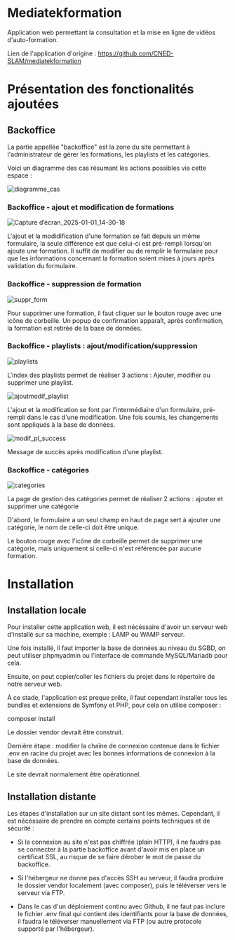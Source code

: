 # Mediatekformation

Application web permettant la consultation et la mise en ligne de vidéos d'auto-formation.

Lien de l'application d'origine : https://github.com/CNED-SLAM/mediatekformation

# Présentation des fonctionalités ajoutées
## Backoffice

La partie appellée "backoffice" est la zone du site permettant à l'administrateur de gérer les formations, les playlists et les catégories.

Voici un diagramme des cas résumant les actions possibles via cette espace : 

![diagramme_cas](https://github.com/user-attachments/assets/1877dcb7-7716-4e53-b1f2-64472007a47e)

### Backoffice - ajout et modification de formations 

![Capture d’écran_2025-01-01_14-30-18](https://github.com/user-attachments/assets/a55d1cf5-8b9f-4051-9ccd-351bddeb5231)

L'ajout et la modidification d'une formation se fait depuis un même formulaire, la seule différence est que celui-ci est pré-rempli lorsqu'on ajoute une formation.
Il suffit de modifier ou de remplir le formulaire pour que les informations concernant la formation soient mises à jours après validation du formulaire.

### Backoffice - suppression de formation

![suppr_form](https://github.com/user-attachments/assets/69ff4f76-316f-4a70-bc55-75bf4ac072f1)

Pour supprimer une formation, il faut cliquer sur le bouton rouge avec une icône de corbeille. Un popup de confirmation apparaît, après confirmation, la formation est retirée de la base de données.

### Backoffice - playlists : ajout/modification/suppression

![playlists](https://github.com/user-attachments/assets/72c027fe-219f-4ca7-813f-bb13f77c77d0)

L'index des playlists permet de réaliser 3 actions : Ajouter, modifier ou supprimer une playlist.

![ajoutmodif_playlist](https://github.com/user-attachments/assets/3bf61ca5-e4e6-4340-8b43-3622db120e51)

L'ajout et la modification se font par l'intermédiaire d'un formulaire, pré-rempli dans le cas d'une modification. Une fois soumis, les changements sont appliqués à la base de données.

![modif_pl_success](https://github.com/user-attachments/assets/4b27e3a6-3907-4aad-98b0-ad82f010dfde)

Message de succès après modification d'une playlist.

### Backoffice - catégories

![categories](https://github.com/user-attachments/assets/cf9dcae2-0e02-4a31-9239-45fc5318245c)

La page de gestion des catégories permet de réaliser 2 actions : ajouter et supprimer une catégorie

D'abord, le formulaire a un seul champ en haut de page sert à ajouter une catégorie, le nom de celle-ci doit être unique.

Le bouton rouge avec l'icône de corbeille permet de supprimer une catégorie, mais uniquement si celle-ci n'est référencée par aucune formation.

# Installation

## Installation locale

Pour installer cette application web, il est nécéssaire d'avoir un serveur web d'installé sur sa machine, exemple : LAMP ou WAMP serveur.

Une fois installé, il faut importer la base de données au niveau du SGBD, on peut utiliser phpmyadmin ou l'interface de commande MySQL/Mariadb pour cela.

Ensuite, on peut copier/coller les fichiers du projet dans le répertoire de notre serveur web.

À ce stade, l'application est preque prête, il faut cependant installer tous les bundles et extensions de Symfony et PHP, pour cela on utilise composer : 

  composer install

Le dossier vendor devrait être construit.

Dernière étape : modifier la chaîne de connexion contenue dans le fichier .env en racine du projet avec les bonnes informations de connexion à la base de données.

Le site devrait normalement être opérationnel.

## Installation distante

Les étapes d'installation sur un site distant sont les mêmes. Cependant, il est nécéssaire de prendre en compte certains points techniques et de sécurité :

- Si la connexion au site n'est pas chiffrée (plain HTTP), il ne faudra pas se connecter à la partie backoffice avant d'avoir mis en place un certificat SSL, au risque de se faire dérober le mot de passe du backoffice.

- Si l'hébergeur ne donne pas d'accès SSH au serveur, il faudra produire le dossier vendor localement (avec composer), puis le téléverser vers le serveur via FTP.

- Dans le cas d'un déploiement continu avec Github, il ne faut pas inclure le fichier .env final qui contient des identifiants pour la base de données, il faudra le téléverser manuellement via FTP (ou autre protocole supporté par l'hébergeur).

